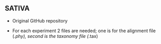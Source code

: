 ## SATIVA

* Original GitHub repository

* For each experiment 2 files are needed; one is for the alignment file (*.phy), second is the taxonomy file (*.tax)
